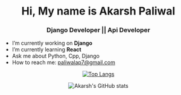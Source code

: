 
<h1 align="center"> Hi, My name is Akarsh Paliwal</h1>
<h3 align="center"> Django Developer || Api Developer</h3>

-  I’m currently working on **Django**
-  I’m currently learning **React**
-  Ask me about Python, Cpp, Django
-  How to reach me: paliwalap7@gmail.com

<div align="center">
  
[![Top Langs](https://github-readme-stats.vercel.app/api/top-langs/?username=Akarsh711&layout=compact)](https://github.com/anuraghazra/github-readme-stats)

![Akarsh's GitHub stats](https://github-readme-stats.vercel.app/api?username=Akarsh711&show_icons=true&theme=radical)

</div>


